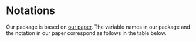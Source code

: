 # Notations

Our package is based on [our paper](https://papers.ssrn.com/sol3/papers.cfm?abstract_id=4708628). The variable names in our package and the notation in our paper correspond as follows in the table below.
